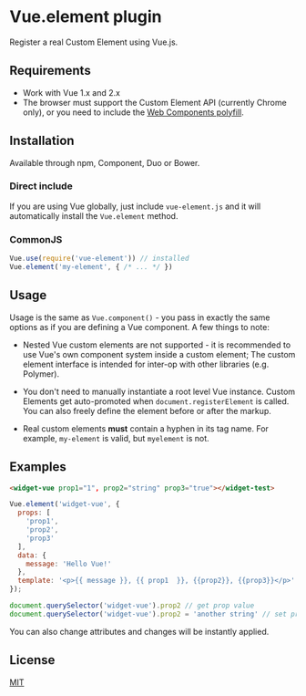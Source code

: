 # Vue.element plugin

Register a real Custom Element using Vue.js.

## Requirements

- Work with Vue 1.x and 2.x
- The browser must support the Custom Element API (currently Chrome only), or you need to include the [Web Components polyfill](https://github.com/WebReflection/document-register-element/blob/master/build/document-register-element.js).

## Installation

Available through npm, Component, Duo or Bower.

### Direct include

If you are using Vue globally, just include `vue-element.js` and it will automatically install the `Vue.element` method.

### CommonJS

``` js
Vue.use(require('vue-element')) // installed
Vue.element('my-element', { /* ... */ })
```

## Usage

Usage is the same as `Vue.component()` - you pass in exactly the same options as if you are defining a Vue component. A few things to note:

- Nested Vue custom elements are not supported - it is recommended to use Vue's own component system inside a custom element; The custom element interface is intended for inter-op with other libraries (e.g. Polymer).

- You don't need to manually instantiate a root level Vue instance. Custom Elements get auto-promoted when `document.registerElement` is called. You can also freely define the element before or after the markup.

- Real custom elements **must** contain a hyphen in its tag name. For example, `my-element` is valid, but `myelement` is not.

## Examples

``` html
<widget-vue prop1="1", prop2="string" prop3="true"></widget-test>
```

``` js
Vue.element('widget-vue', {
  props: [
    'prop1',
    'prop2',
    'prop3'
  ],
  data: {
    message: 'Hello Vue!'
  },
  template: '<p>{{ message }}, {{ prop1  }}, {{prop2}}, {{prop3}}</p>'
});

document.querySelector('widget-vue').prop2 // get prop value
document.querySelector('widget-vue').prop2 = 'another string' // set prop value
```

You can also change <widget-vue> attributes and changes will be instantly applied.

## License

[MIT](http://opensource.org/licenses/MIT)
